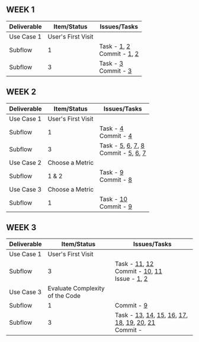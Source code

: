 ## WEEK 1

|  Deliverable | Item/Status  |  Issues/Tasks | 
|---|---|---|
| Use Case 1 |  User's First Visit |   |
| Subflow  |  1  | Task - [1](https://github.ncsu.edu/umisra/csc510-project/projects/1#card-7206), [2](https://github.ncsu.edu/umisra/csc510-project/projects/1#card-7208)<br> Commit - [1](https://github.ncsu.edu/umisra/csc510-project/commit/b9c714e3710ab43fd2e331eb41b600f13491fb2d), [2](https://github.ncsu.edu/umisra/csc510-project/commit/0825e900e16ee52a109f004850b8b30685c1f9cc)   |
| Subflow  |  3  | Task - [3](https://github.ncsu.edu/umisra/csc510-project/projects/1#card-7203) <br> Commit - [3](https://github.ncsu.edu/umisra/csc510-project/commit/4ccfb0655ecbfe2e403b028ab57f1170c7a582b9) |
## WEEK 2

|  Deliverable | Item/Status  |  Issues/Tasks | 
|---|---|---|
| Use Case 1 |  User's First Visit |   |
| Subflow  |  1  | Task - [4](https://github.ncsu.edu/umisra/csc510-project/projects/1#card-7290) <br> Commit - [4](https://github.ncsu.edu/umisra/csc510-project/commit/51a6b2848befdfdd13c10c54cf63380199f5622e)|
| Subflow  |  3  | Task - [5](https://github.ncsu.edu/umisra/csc510-project/projects/1#card-7205), [6](https://github.ncsu.edu/umisra/csc510-project/projects/1#card-7215), [7](https://github.ncsu.edu/umisra/csc510-project/projects/1#card-7754), [8](https://github.ncsu.edu/umisra/csc510-project/projects/1#card-7755)  <br> Commit - [5](https://github.ncsu.edu/umisra/csc510-project/commit/8dd976de6151d9ccae3c62957f936ecd520113b5), [6](https://github.ncsu.edu/umisra/csc510-project/commit/b50996e30cdd9c02737ece21c1c4d0512bcac93c), [7](https://github.ncsu.edu/umisra/csc510-project/commit/a1ac39f7a8c4d3a7403d8978cba6adf9a8b58d94) |
| Use Case 2 |  Choose a Metric |   |
| Subflow |  1 & 2 | Task - [9](https://github.ncsu.edu/umisra/csc510-project/projects/1#card-7212) <br> Commit - [8](https://github.ncsu.edu/umisra/csc510-project/commit/79ecb43779bc42b970d45a8961c44f615cd60) |
| Use Case 3 |  Choose a Metric |   |
| Subflow |  1  | Task - [10](https://github.ncsu.edu/umisra/csc510-project/projects/1#card-8600) <br> Commit - [9](https://github.ncsu.edu/umisra/csc510-project/commit/74906491e9278e0f9b63c053ae607f59fe5caa50) |


## WEEK 3

|  Deliverable | Item/Status  |  Issues/Tasks | 
|---|---|---|
| Use Case 1 |  User's First Visit |   |
| Subflow  |  3  | Task - [11](https://github.ncsu.edu/umisra/csc510-project/projects/1#card-7807), [12](https://github.ncsu.edu/umisra/csc510-project/projects/1#card-8067) <br> Commit - [10](https://github.ncsu.edu/umisra/csc510-project/commit/0b8f9eb461964d1a7be4f6dec54a56c4f70b73b0), [11](https://github.ncsu.edu/umisra/csc510-project/commit/dedf4b10112c24a2aee17eaddc272a2790ee40de) <br> Issue - [1](https://github.ncsu.edu/umisra/csc510-project/issues/1), [2](https://github.ncsu.edu/umisra/csc510-project/issues/2)|
| Use Case  3 |  Evaluate Complexity of the Code |   |
| Subflow  |  1 | Commit - [9](https://github.ncsu.edu/umisra/csc510-project/commit/a2595f130f8531ffcd0030f887a7a7d7cebef914) |
| Subflow  |  3 | Task - [13](https://github.ncsu.edu/umisra/csc510-project/projects/1#card-7758), [14](https://github.ncsu.edu/umisra/csc510-project/projects/1#card-7757), [15](https://github.ncsu.edu/umisra/csc510-project/projects/1#card-7756), [16](https://github.ncsu.edu/umisra/csc510-project/projects/1#card-7759), [17](https://github.ncsu.edu/umisra/csc510-project/projects/1#card-7760), [18](https://github.ncsu.edu/umisra/csc510-project/projects/1#card-7761), [19](https://github.ncsu.edu/umisra/csc510-project/projects/1#card-7762), [20](https://github.ncsu.edu/umisra/csc510-project/projects/1#card-7764), [21](https://github.ncsu.edu/umisra/csc510-project/projects/1#card-7207) <br> Commit -  |
